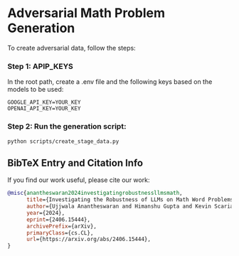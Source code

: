 # Adversarial Math Problem Generation

To create adversarial data, follow the steps:

### Step 1: APIP_KEYS
In the root path, create a .env file and the following keys based on the models to be used:
```
GOOGLE_API_KEY=YOUR_KEY
OPENAI_API_KEY=YOUR_KEY
```

### Step 2: Run the generation script:
```console
python scripts/create_stage_data.py
```


## BibTeX Entry and Citation Info

If you find our work useful, please cite our work: 

```bibtex
@misc{anantheswaran2024investigatingrobustnessllmsmath,
      title={Investigating the Robustness of LLMs on Math Word Problems}, 
      author={Ujjwala Anantheswaran and Himanshu Gupta and Kevin Scaria and Shreyas Verma and Chitta Baral and Swaroop Mishra},
      year={2024},
      eprint={2406.15444},
      archivePrefix={arXiv},
      primaryClass={cs.CL},
      url={https://arxiv.org/abs/2406.15444}, 
}
```
